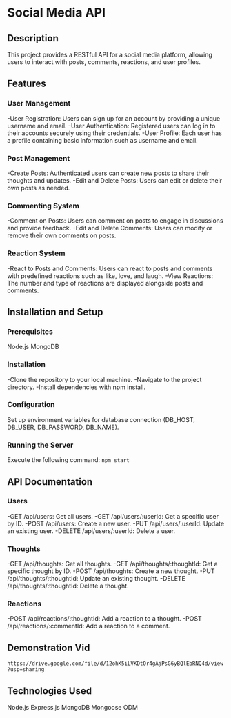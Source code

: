 # Social Media API
## Description
This project provides a RESTful API for a social media platform, allowing users to interact with posts, comments, reactions, and user profiles.

## Features
### User Management
-User Registration: Users can sign up for an account by providing a unique username and email.
-User Authentication: Registered users can log in to their accounts securely using their credentials.
-User Profile: Each user has a profile containing basic information such as username and email.
### Post Management
-Create Posts: Authenticated users can create new posts to share their thoughts and updates.
-Edit and Delete Posts: Users can edit or delete their own posts as needed.
### Commenting System
-Comment on Posts: Users can comment on posts to engage in discussions and provide feedback.
-Edit and Delete Comments: Users can modify or remove their own comments on posts.
### Reaction System
-React to Posts and Comments: Users can react to posts and comments with predefined reactions such as like, love, and laugh.
-View Reactions: The number and type of reactions are displayed alongside posts and comments.
## Installation and Setup
### Prerequisites
Node.js
MongoDB
### Installation
-Clone the repository to your local machine.
-Navigate to the project directory.
-Install dependencies with npm install.
### Configuration
Set up environment variables for database connection (DB_HOST, DB_USER, DB_PASSWORD, DB_NAME).
### Running the Server
Execute the following command:
`npm start`
## API Documentation
### Users
-GET /api/users: Get all users.
-GET /api/users/:userId: Get a specific user by ID.
-POST /api/users: Create a new user.
-PUT /api/users/:userId: Update an existing user.
-DELETE /api/users/:userId: Delete a user.
### Thoughts
-GET /api/thoughts: Get all thoughts.
-GET /api/thoughts/:thoughtId: Get a specific thought by ID.
-POST /api/thoughts: Create a new thought.
-PUT /api/thoughts/:thoughtId: Update an existing thought.
-DELETE /api/thoughts/:thoughtId: Delete a thought.
### Reactions
-POST /api/reactions/:thoughtId: Add a reaction to a thought.
-POST /api/reactions/:commentId: Add a reaction to a comment.
## Demonstration Vid
`https://drive.google.com/file/d/12ohK5iLVKDtOr4gAjPsG6yBQlEbRNQ4d/view?usp=sharing`

## Technologies Used
Node.js
Express.js
MongoDB
Mongoose ODM
